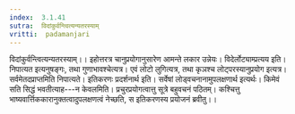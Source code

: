 ```yaml
---
index:  3.1.41
sutra:  विदांकुर्वन्त्वित्यन्यतरस्याम्
vritti:  padamanjari
---
```


विदांकुर्वन्त्वित्यन्यतरस्याम्।। इहोत्तरत्र चानुप्रयोगानुसारेण आमन्ते लकार उन्नेयः। विदेर्लोट्याम्प्रत्यय इति। निपात्यत इत्यनुषङ्गः, तथा गुणाभावश्चेत्यत्र। एवं लोटो लुगित्यत्र, तथा कृञश्च लोट्परस्यानुप्रयोग इत्यत्र। सर्वमेतदप्राप्तमिति निपात्यते। इतिकरणः प्रदर्शनार्थ इति। सर्वेषां लोड्वचनानामुपलक्षणार्थ इत्यर्थः। किमेवं सति सिद्धं भवतीत्याह---न केवलमिति। प्रचुरप्रयोगत्वात्तु सूत्रे बहुवचनं पठितम्। कश्चित्तु भाष्यवार्त्तिककारानुक्तत्वादुपलक्षणत्वं नेच्छति, स इतिकरणस्य प्रयोजनं ब्रवीतु।।
